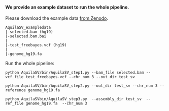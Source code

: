 #### We provide an example dataset to run the whole pipeline. 

Please download the example data <a href="https://zenodo.org/record/5032380">from Zenodo</a>.
```
AquilaSV_exampledata
|-selected.bam (hg19)
|-selected.bam.bai
|
|-test_freebayes.vcf (hg19)
|
|-genome_hg19.fa         
```

Run the whole pipeline:
```
python AquilaSV/bin/AquilaSV_step1.py --bam_file selected.bam --vcf_file test_freebayes.vcf --chr_num 3 --out_dir test_sv

python AquilaSV/bin/AquilaSV_step2.py --out_dir test_sv --chr_num 3 --reference genome_hg19.fa

python AquilaSVbin/AquilaSV_step3.py  --assembly_dir test_sv  --ref_file genome_hg19.fa  --chr_num 3 
```
